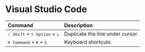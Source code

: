 # Visual Studio Code

Command | Description
:-|:-
<kbd>⇧ Shift</kbd> + <kbd>⌥ Option</kbd> + <kbd>↓</kbd> | Duplicate the line under cursor
<kbd>⌘ Command</kbd> + <kbd>K</kbd> + <kbd>S</kbd> | Keyboard shortcuts
